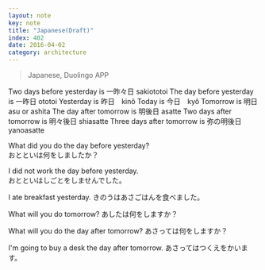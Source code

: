 ```yaml
---
layout: note
key: note
title: "Japanese(Draft)"
index: 402
date: 2016-04-02
category: architecture
---
```


> Japanese, Duolingo APP

Two days before yesterday is 一昨々日 sakiototoi
The day before yesterday is 一昨日 ototoi
Yesterday is 昨日　kinô
Today is 今日　kyô
Tomorrow is 明日 asu or ashita
The day after tomorrow is 明後日 asatte
Two days after tomorrow is 明々後日 shiasatte
Three days after tomorrow is 弥の明後日　yanoasatte


What did you do the day before yesterday?  
おとといは何をしましたか？

I did not work the day before yesterday.  
おとといはしごとをしませんでした。

I ate breakfast yesterday.
きのうはあさごはんを食べました。

What will you do tomorrow?
あしたは何をしますか？

What will you do the day after tomorrow?
あさっては何をしますか？

I'm going to buy a desk the day after tomorrow.
あさってはつくえをかいます。
